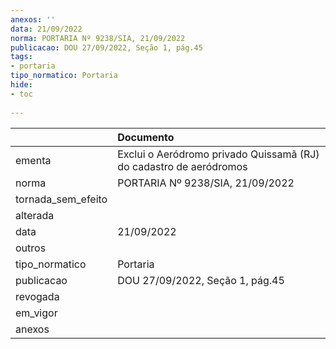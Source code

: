 ```yaml
---
anexos: ''
data: 21/09/2022
norma: PORTARIA Nº 9238/SIA, 21/09/2022
publicacao: DOU 27/09/2022, Seção 1, pág.45
tags:
- portaria
tipo_normatico: Portaria
hide: 
- toc 
 
---
```


|                    | Documento                                                          |
|:-------------------|:-------------------------------------------------------------------|
| ementa             | Exclui o Aeródromo privado Quissamã (RJ) do cadastro de aeródromos |
| norma              | PORTARIA Nº 9238/SIA, 21/09/2022                                   |
| tornada_sem_efeito |                                                                    |
| alterada           |                                                                    |
| data               | 21/09/2022                                                         |
| outros             |                                                                    |
| tipo_normatico     | Portaria                                                           |
| publicacao         | DOU 27/09/2022, Seção 1, pág.45                                    |
| revogada           |                                                                    |
| em_vigor           |                                                                    |
| anexos             |                                                                    |